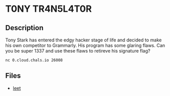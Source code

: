 # T0NY TR4N5L4T0R

## Description

Tony Stark has entered the edgy hacker stage of life and decided to make his own competitor to Grammarly. His program has some glaring flaws. Can you be super 1337 and use these flaws to retireve his signature flag?

	nc 0.cloud.chals.io 26008

## Files

* [leet](files/leet)

